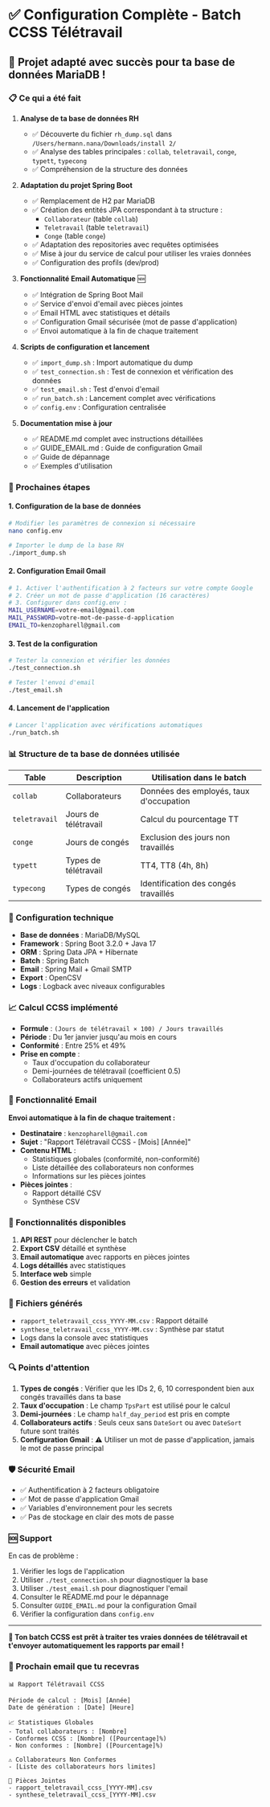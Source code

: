 # ✅ Configuration Complète - Batch CCSS Télétravail

## 🎉 Projet adapté avec succès pour ta base de données MariaDB !

### 📋 Ce qui a été fait

1. **Analyse de ta base de données RH**
   - ✅ Découverte du fichier `rh_dump.sql` dans `/Users/hermann.nana/Downloads/install 2/`
   - ✅ Analyse des tables principales : `collab`, `teletravail`, `conge`, `typett`, `typecong`
   - ✅ Compréhension de la structure des données

2. **Adaptation du projet Spring Boot**
   - ✅ Remplacement de H2 par MariaDB
   - ✅ Création des entités JPA correspondant à ta structure :
     - `Collaborateur` (table `collab`)
     - `Teletravail` (table `teletravail`)
     - `Conge` (table `conge`)
   - ✅ Adaptation des repositories avec requêtes optimisées
   - ✅ Mise à jour du service de calcul pour utiliser les vraies données
   - ✅ Configuration des profils (dev/prod)

3. **Fonctionnalité Email Automatique** 🆕
   - ✅ Intégration de Spring Boot Mail
   - ✅ Service d'envoi d'email avec pièces jointes
   - ✅ Email HTML avec statistiques et détails
   - ✅ Configuration Gmail sécurisée (mot de passe d'application)
   - ✅ Envoi automatique à la fin de chaque traitement

4. **Scripts de configuration et lancement**
   - ✅ `import_dump.sh` : Import automatique du dump
   - ✅ `test_connection.sh` : Test de connexion et vérification des données
   - ✅ `test_email.sh` : Test d'envoi d'email
   - ✅ `run_batch.sh` : Lancement complet avec vérifications
   - ✅ `config.env` : Configuration centralisée

5. **Documentation mise à jour**
   - ✅ README.md complet avec instructions détaillées
   - ✅ GUIDE_EMAIL.md : Guide de configuration Gmail
   - ✅ Guide de dépannage
   - ✅ Exemples d'utilisation

### 🚀 Prochaines étapes

#### 1. Configuration de la base de données
```bash
# Modifier les paramètres de connexion si nécessaire
nano config.env

# Importer le dump de la base RH
./import_dump.sh
```

#### 2. Configuration Email Gmail
```bash
# 1. Activer l'authentification à 2 facteurs sur votre compte Google
# 2. Créer un mot de passe d'application (16 caractères)
# 3. Configurer dans config.env :
MAIL_USERNAME=votre-email@gmail.com
MAIL_PASSWORD=votre-mot-de-passe-d-application
EMAIL_TO=kenzopharell@gmail.com
```

#### 3. Test de la configuration
```bash
# Tester la connexion et vérifier les données
./test_connection.sh

# Tester l'envoi d'email
./test_email.sh
```

#### 4. Lancement de l'application
```bash
# Lancer l'application avec vérifications automatiques
./run_batch.sh
```

### 📊 Structure de ta base de données utilisée

| Table | Description | Utilisation dans le batch |
|-------|-------------|---------------------------|
| `collab` | Collaborateurs | Données des employés, taux d'occupation |
| `teletravail` | Jours de télétravail | Calcul du pourcentage TT |
| `conge` | Jours de congés | Exclusion des jours non travaillés |
| `typett` | Types de télétravail | TT4, TT8 (4h, 8h) |
| `typecong` | Types de congés | Identification des congés travaillés |

### 🔧 Configuration technique

- **Base de données** : MariaDB/MySQL
- **Framework** : Spring Boot 3.2.0 + Java 17
- **ORM** : Spring Data JPA + Hibernate
- **Batch** : Spring Batch
- **Email** : Spring Mail + Gmail SMTP
- **Export** : OpenCSV
- **Logs** : Logback avec niveaux configurables

### 📈 Calcul CCSS implémenté

- **Formule** : `(Jours de télétravail × 100) / Jours travaillés`
- **Période** : Du 1er janvier jusqu'au mois en cours
- **Conformité** : Entre 25% et 49%
- **Prise en compte** : 
  - Taux d'occupation du collaborateur
  - Demi-journées de télétravail (coefficient 0.5)
  - Collaborateurs actifs uniquement

### 📧 Fonctionnalité Email

**Envoi automatique à la fin de chaque traitement :**

- **Destinataire** : `kenzopharell@gmail.com`
- **Sujet** : "Rapport Télétravail CCSS - [Mois] [Année]"
- **Contenu HTML** :
  - Statistiques globales (conformité, non-conformité)
  - Liste détaillée des collaborateurs non conformes
  - Informations sur les pièces jointes
- **Pièces jointes** :
  - Rapport détaillé CSV
  - Synthèse CSV

### 🎯 Fonctionnalités disponibles

1. **API REST** pour déclencher le batch
2. **Export CSV** détaillé et synthèse
3. **Email automatique** avec rapports en pièces jointes
4. **Logs détaillés** avec statistiques
5. **Interface web** simple
6. **Gestion des erreurs** et validation

### 📁 Fichiers générés

- `rapport_teletravail_ccss_YYYY-MM.csv` : Rapport détaillé
- `synthese_teletravail_ccss_YYYY-MM.csv` : Synthèse par statut
- Logs dans la console avec statistiques
- **Email automatique** avec pièces jointes

### 🔍 Points d'attention

1. **Types de congés** : Vérifier que les IDs 2, 6, 10 correspondent bien aux congés travaillés dans ta base
2. **Taux d'occupation** : Le champ `TpsPart` est utilisé pour le calcul
3. **Demi-journées** : Le champ `half_day_period` est pris en compte
4. **Collaborateurs actifs** : Seuls ceux sans `DateSort` ou avec `DateSort` future sont traités
5. **Configuration Gmail** : ⚠️ Utiliser un mot de passe d'application, jamais le mot de passe principal

### 🛡️ Sécurité Email

- ✅ Authentification à 2 facteurs obligatoire
- ✅ Mot de passe d'application Gmail
- ✅ Variables d'environnement pour les secrets
- ✅ Pas de stockage en clair des mots de passe

### 🆘 Support

En cas de problème :
1. Vérifier les logs de l'application
2. Utiliser `./test_connection.sh` pour diagnostiquer la base
3. Utiliser `./test_email.sh` pour diagnostiquer l'email
4. Consulter le README.md pour le dépannage
5. Consulter `GUIDE_EMAIL.md` pour la configuration Gmail
6. Vérifier la configuration dans `config.env`

---

**🎉 Ton batch CCSS est prêt à traiter tes vraies données de télétravail et t'envoyer automatiquement les rapports par email !**

### 📧 Prochain email que tu recevras

```
📊 Rapport Télétravail CCSS

Période de calcul : [Mois] [Année]
Date de génération : [Date] [Heure]

📈 Statistiques Globales
- Total collaborateurs : [Nombre]
- Conformes CCSS : [Nombre] ([Pourcentage]%)
- Non conformes : [Nombre] ([Pourcentage]%)

⚠️ Collaborateurs Non Conformes
- [Liste des collaborateurs hors limites]

📎 Pièces Jointes
- rapport_teletravail_ccss_[YYYY-MM].csv
- synthese_teletravail_ccss_[YYYY-MM].csv
``` 